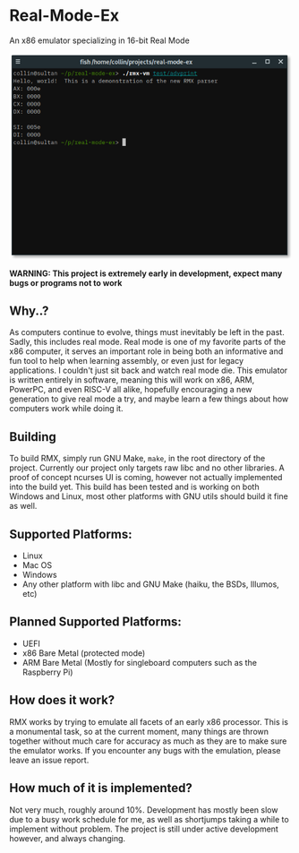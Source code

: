 # Real-Mode-Ex
An x86 emulator specializing in 16-bit Real Mode

![RMX in action](/images/real-mode-ex.png)

**WARNING: This project is extremely early in development, expect many bugs or programs not to work**

## Why..?

As computers continue to evolve, things must inevitably be left in the past.  Sadly, this includes real mode.  Real mode is one of my favorite parts of the x86 computer, it serves an important role in being both an informative and fun tool to help when learning assembly, or even just for legacy applications.  I couldn't just sit back and watch real mode die.  This emulator is written entirely in software, meaning this will work on x86, ARM, PowerPC, and even RISC-V all alike, hopefully encouraging a new generation to give real mode a try, and maybe learn a few things about how computers work while doing it.

## Building

To build RMX, simply run GNU Make, `make`, in the root directory of the project.  Currently our project only targets raw libc and no other libraries.  A proof of concept ncurses UI is coming, however not actually implemented into the build yet.  This build has been tested and is working on both Windows and Linux, most other platforms with GNU utils should build it fine as well.

## Supported Platforms:

* Linux
* Mac OS
* Windows
* Any other platform with libc and GNU Make (haiku, the BSDs, Illumos, etc)

## Planned Supported Platforms:

* UEFI
* x86 Bare Metal (protected mode)
* ARM Bare Metal (Mostly for singleboard computers such as the Raspberry Pi)

## How does it work?

RMX works by trying to emulate all facets of an early x86 processor.  This is a monumental task, so at the current moment, many things are thrown together without much care for accuracy as much as they are to make sure the emulator works.  If you encounter any bugs with the emulation, please leave an issue report.

## How much of it is implemented?

Not very much, roughly around 10%.  Development has mostly been slow due to a busy work schedule for me, as well as shortjumps taking a while to implement without problem.  The project is still under active development however, and always changing.

